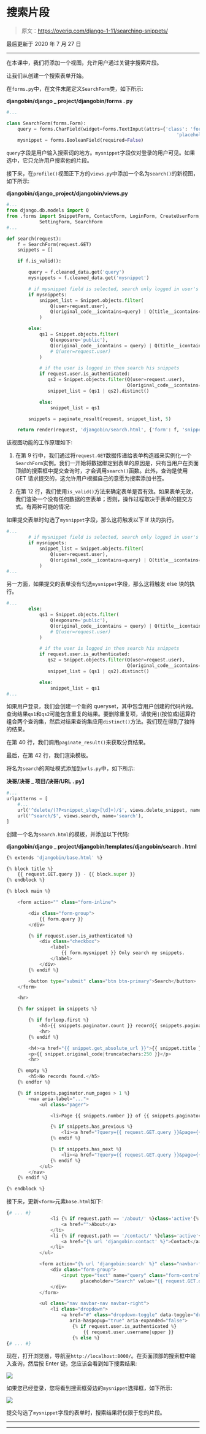 # 搜索片段

> 原文：<https://overiq.com/django-1-11/searching-snippets/>

最后更新于 2020 年 7 月 27 日

* * *

在本课中，我们将添加一个视图，允许用户通过关键字搜索片段。

让我们从创建一个搜索表单开始。

在`forms.py`中，在文件末尾定义`SearchForm`类，如下所示:

**djangobin/django _ project/djangobin/forms . py**

```py
#...

class SearchForm(forms.Form):
    query = forms.CharField(widget=forms.TextInput(attrs={'class': 'form-control',
                                                              'placeholder': 'Search'}))
    mysnippet = forms.BooleanField(required=False)

```

`query`字段是用户输入搜索词的地方。`mysnippet`字段仅对登录的用户可见。如果选中，它只允许用户搜索他的片段。

接下来，在`profile()`视图正下方的`views.py`中添加一个名为`search()`的新视图，如下所示:

**djangobin/django_project/djangobin/views.py**

```py
#...
from django.db.models import Q
from .forms import SnippetForm, ContactForm, LoginForm, CreateUserForm, \
            SettingForm, SearchForm
#...

def search(request):
    f = SearchForm(request.GET)
    snippets = []

    if f.is_valid():

        query = f.cleaned_data.get('query')
        mysnippets = f.cleaned_data.get('mysnippet')

        # if mysnippet field is selected, search only logged in user's snippets
        if mysnippets:
            snippet_list = Snippet.objects.filter(
                Q(user=request.user),
                Q(original_code__icontains=query) | Q(title__icontains=query)
            )

        else:
            qs1 = Snippet.objects.filter(
                Q(exposure='public'),
                Q(original_code__icontains = query) | Q(title__icontains = query)
                # Q(user=request.user)
            )

            # if the user is logged in then search his snippets
            if request.user.is_authenticated:
               qs2 = Snippet.objects.filter(Q(user=request.user),
                                            Q(original_code__icontains=query) | Q(title__icontains=query))
               snippet_list = (qs1 | qs2).distinct()

            else:
                snippet_list = qs1

        snippets = paginate_result(request, snippet_list, 5)

    return render(request, 'djangobin/search.html', {'form': f, 'snippets': snippets })

```

该视图功能的工作原理如下:

1.  在第 9 行中，我们通过将`request.GET`数据传递给表单构造器来实例化一个`SearchForm`实例。我们一开始将数据绑定到表单的原因是，只有当用户在页面顶部的搜索框中提交查询时，才会调用`search()`函数。此外，查询是使用 GET 请求提交的，这允许用户根据自己的意愿为搜索添加书签。

2.  在第 12 行，我们使用`is_valid()`方法来确定表单是否有效。如果表单无效，我们渲染一个没有任何数据的空表单；否则，操作过程取决于表单的提交方式。有两种可能的情况:

如果提交表单时勾选了`mysnippet`字段，那么这将触发以下 If 块的执行。

```py
#...
        # if mysnippet field is selected, search only logged in user's snippets
        if mysnippets:
            snippet_list = Snippet.objects.filter(
                Q(user=request.user),
                Q(original_code__icontains=query) | Q(title__icontains=query)
            )
#...

```

另一方面，如果提交的表单没有勾选`mysnippet`字段，那么这将触发 else 块的执行。

```py
#...
        else:
            qs1 = Snippet.objects.filter(
                Q(exposure='public'),
                Q(original_code__icontains = query) | Q(title__icontains = query)
                # Q(user=request.user)
            )

            # if the user is logged in then search his snippets
            if request.user.is_authenticated:
               qs2 = Snippet.objects.filter(Q(user=request.user),
                                            Q(original_code__icontains=query) | Q(title__icontains=query))
               snippet_list = (qs1 | qs2).distinct()

            else:
                snippet_list = qs1
#...

```

如果用户登录，我们会创建一个新的 queryset，其中包含用户创建的代码片段。查询结果`qs1`和`qs2`可能包含重复的结果。要删除重复项，请使用`|`(按位或)运算符组合两个查询集，然后对结果查询集应用`distinct()`方法。我们现在得到了独特的结果。

在第 40 行，我们调用`paginate_result()`来获取分页结果。

最后，在第 42 行，我们渲染模板。

将名为`search`的网址模式添加到`urls.py`中，如下所示:

**决哥/决哥 _ 项目/决哥/URL . py】**

```py
#...
urlpatterns = [
    #...
    url('^delete/(?P<snippet_slug>[\d]+)/$', views.delete_snippet, name='delete_snippet'),
    url('^search/$', views.search, name='search'),
]

```

创建一个名为`search.html`的模板，并添加以下代码:

**djangobin/django _ project/djangobin/templates/djangobin/search . html**

```py
{% extends 'djangobin/base.html' %}

{% block title %}
    {{ request.GET.query }} - {{ block.super }}
{% endblock %}

{% block main %}

    <form action="" class="form-inline">

        <div class="form-group">
            {{ form.query }}
        </div>

        {% if request.user.is_authenticated %}
            <div class="checkbox">
                <label>
                    {{ form.mysnippet }} Only search my snippets.
                </label>
            </div>
        {% endif %}

        <button type="submit" class="btn btn-primary">Search</button>
    </form>

    <hr>

    {% for snippet in snippets %}

        {% if forloop.first %}
            <h5>{{ snippets.paginator.count }} record{{ snippets.paginator.count|pluralize }} found.</h5>
            <hr>
        {% endif %}

        <h4><a href="{{ snippet.get_absolute_url }}">{{ snippet.title }}</a></h4>
        <p>{{ snippet.original_code|truncatechars:250 }}</p>
        <hr>

    {% empty %}
        <h5>No records found.</h5>
    {% endfor %}

    {% if snippets.paginator.num_pages > 1 %}
        <nav aria-label="...">
            <ul class="pager">

                <li>Page {{ snippets.number }} of {{ snippets.paginator.num_pages }}</li>

                {% if snippets.has_previous %}
                    <li><a href="?query={{ request.GET.query }}&page={{ snippets.previous_page_number }}">Previous</a></li>
                {% endif %}

                {% if snippets.has_next %}
                    <li><a href="?query={{ request.GET.query }}&page={{ snippets.next_page_number }}">Next</a></li>
                {% endif %}
            </ul>
        </nav>
    {% endif %}

{% endblock %}

```

接下来，更新`<form>`元素`base.html`如下:

```py
{# ... #}
                <li {% if request.path == '/about/' %}class='active'{% endif %}>
                    <a href="">About</a>
                </li>
                <li {% if request.path == '/contact/' %}class='active'{% endif %}>
                    <a href="{% url 'djangobin:contact' %}">Contact</a>
                </li>
            </ul>

            <form action="{% url 'djangobin:search' %}" class="navbar-form navbar-left" method="get">
                <div class="form-group">
                    <input type="text" name="query" class="form-control"
                           placeholder="Search" value="{{ request.GET.query }}">
                </div>
            </form>

            <ul class="nav navbar-nav navbar-right">
                <li class="dropdown">
                    <a href="#" class="dropdown-toggle" data-toggle="dropdown" role="button"
                       aria-haspopup="true" aria-expanded="false">
                        {% if request.user.is_authenticated %}
                            {{ request.user.username|upper }}
                        {% else %}
{# ... #}

```

现在，打开浏览器，导航至`http://localhost:8000/`。在页面顶部的搜索框中输入查询，然后按 Enter 键。您应该会看到如下搜索结果:

![](img/775eb8065afbd135db05d0032c748827.png)

如果您已经登录，您将看到搜索框旁边的`mysnippet`选择框，如下所示:

![](img/2cc41cfcd3285ec9139c0a17688a6ded.png)

提交勾选了`mysnippet`字段的表单时，搜索结果将仅限于您的片段。

* * *

* * *